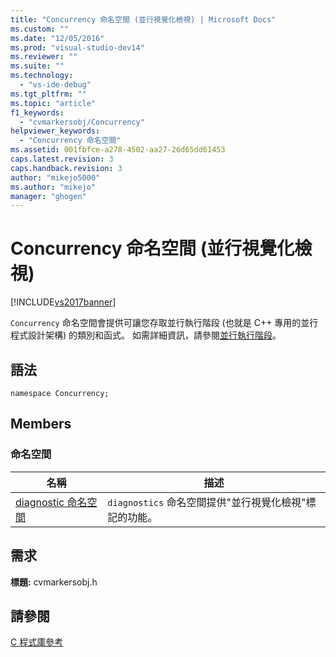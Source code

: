 ```yaml
---
title: "Concurrency 命名空間 (並行視覺化檢視) | Microsoft Docs"
ms.custom: ""
ms.date: "12/05/2016"
ms.prod: "visual-studio-dev14"
ms.reviewer: ""
ms.suite: ""
ms.technology: 
  - "vs-ide-debug"
ms.tgt_pltfrm: ""
ms.topic: "article"
f1_keywords: 
  - "cvmarkersobj/Concurrency"
helpviewer_keywords: 
  - "Concurrency 命名空間"
ms.assetid: 001fbfce-a278-4502-aa27-26d65dd61453
caps.latest.revision: 3
caps.handback.revision: 3
author: "mikejo5000"
ms.author: "mikejo"
manager: "ghogen"
---
```

# Concurrency 命名空間 (並行視覺化檢視)
[!INCLUDE[vs2017banner](../code-quality/includes/vs2017banner.md)]

`Concurrency` 命名空間會提供可讓您存取並行執行階段 \(也就是 C\+\+ 專用的並行程式設計架構\) 的類別和函式。  如需詳細資訊，請參閱[並行執行階段](/visual-cpp/parallel/concrt/concurrency-runtime)。  
  
## 語法  
  
```  
namespace Concurrency;  
```  
  
## Members  
  
### 命名空間  
  
|名稱|描述|  
|--------|--------|  
|[diagnostic 命名空間](../profiling/diagnostic-namespace.md)|`diagnostics` 命名空間提供"並行視覺化檢視"標記的功能。|  
  
## 需求  
 **標題:** cvmarkersobj.h  
  
## 請參閱  
 [C 程式庫參考](../profiling/c-library-reference.md)